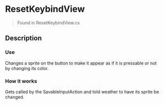 # ResetKeybindView
> Found in ResetKeybindView.cs

## Description
### Use
Changes a sprite on the button to make it appear as if it is pressable or not by changing its color.
### How it works
Gets called by the SavableInputAction and told weather to have its sprite be changed.